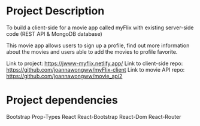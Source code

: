 # Project Description

To build a client-side for a movie app called myFlix with existing server-side code (REST API & MongoDB database)

This movie app allows users to sign up a profile, find out more information about the movies and users able to add the movies to profile favorite.

Link to project: https://jwww-myflix.netlify.app/
Link to client-side repo: https://github.com/joannawongww/myFlix-client
Link to movie API repo: https://github.com/joannawongww/movie_api2

# Project dependencies

Bootstrap
Prop-Types
React
React-Bootstrap
React-Dom
React-Router
